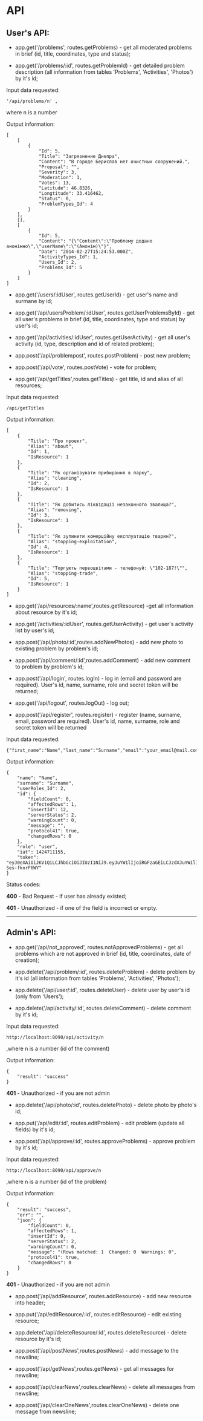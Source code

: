 API
===
User's API:
-------------

+ app.get('/problems', routes.getProblems) - get all moderated problems in brief (id, title, coordinates, type and status);

+ app.get('/problems/:id', routes.getProblemId) - get detailed problem description (all information from tables 'Problems', 'Activities', 'Photos') by it's id;

Input data requested:
```
'/api/problems/n' ,
```

where n is a number

Output information:

```
[
    [
        {
            "Id": 5,
            "Title": "Загрязнение Днепра",
            "Content": "В городе Берислав нет очистных сооружений.",
            "Proposal": "",
            "Severity": 3,
            "Moderation": 1,
            "Votes": 13,
            "Latitude": 46.8326,
            "Longtitude": 33.416462,
            "Status": 0,
            "ProblemTypes_Id": 4
        }
    ],
    [],
    [
        {
            "Id": 5,
            "Content": "{\"Content\":\"Проблему додано анонімно\",\"userName\":\"(Анонім)\"}",
            "Date": "2014-02-27T15:24:53.000Z",
            "ActivityTypes_Id": 1,
            "Users_Id": 2,
            "Problems_Id": 5
        }
    ]
]
```

+ app.get('/users/:idUser', routes.getUserId) - get user's name and surmane by id;

+ app.get('/api/usersProblem/:idUser', routes.getUserProblemsById) - get all user's problems in brief (id, title, coordinates, type and status) by user's id;

+ app.get('/api/activities/:idUser', routes.getUserActivity) - get all user's activity (id, type, description and id of related problem);

+ app.post('/api/problempost', routes.postProblem) - post new problem;

+ app.post('/api/vote', routes.postVote) - vote for problem;

+ app.get('/api/getTitles',routes.getTitles) - get title, id and alias of all resources;

Input data requested:
```
/api/getTitles
```
Output information:

```
[
    {
        "Title": "Про проект",
        "Alias": "about",
        "Id": 1,
        "IsResource": 1
    },
    {
        "Title": "Як організувати прибирання в парку",
        "Alias": "cleaning",
        "Id": 2,
        "IsResource": 1
    },
    {
        "Title": "Як добитись ліквідації незаконного звалища?",
        "Alias": "removing",
        "Id": 3,
        "IsResource": 1
    },
    {
        "Title": "Як зупинити комерційну експлуатацію тварин?",
        "Alias": "stopping-exploitation",
        "Id": 4,
        "IsResource": 1
    },
    {
        "Title": "Торгують первоцвітами - телефонуй: \"102-187!\"",
        "Alias": "stopping-trade",
        "Id": 5,
        "IsResource": 1
    }
]

```
+ app.get('/api/resources/:name',routes.getResource) -get all information about resource by it's id;

+ app.get('/activities/:idUser', routes.getUserActivity) - get user's activity list by user's id;

+ app.post('/api/photo/:id',routes.addNewPhotos) - add new photo to existing problem by problem's id;

+ app.post('/api/comment/:id',routes.addComment) - add new comment to problem by problem's id;

+ app.post('/api/login', routes.logIn) - log in (email and password are required). User's id, name, surname, role and secret token will be returned;

+ app.get('/api/logout', routes.logOut) - log out; 

+ app.post('/api/register', routes.register) - register (name, surname, email, password are required). User's id, name, surname, role and secret token will be returned

Input data requested:

```
{"first_name":"Name","last_name":"Surname","email":"your_email@mail.com","password":"SmThRea11yStr0nG"}
```

Output information:
```
{
    "name": "Name",
    "surname": "Surname",
    "userRoles_Id": 2,
    "id": {
        "fieldCount": 0,
        "affectedRows": 1,
        "insertId": 12,
        "serverStatus": 2,
        "warningCount": 0,
        "message": "",
        "protocol41": true,
        "changedRows": 0
    },
    "role": "user",
    "iat": 1424711155,
    "token": "eyJ0eXAiOiJKV1QiLCJhbGciOiJIUzI1NiJ9.eyJuYW1lIjoiRGFzaGEiLCJzdXJuYW1lIjoiRGkiLCJ1c2VyUm9sZXNfSWQiOjIsImlkIjp7ImZpZWxkQ291bnQiOjAsImFmZmVjdGVkUm93cyI6MSwiaW5zZXJ0SWQiOjEyLCJzZXJ2ZXJTdGF0dXMiOjIsIndhcm5pbmdDb3VudCI6MCwibWVzc2FnZSI6IiIsInByb3RvY29sNDEiOnRydWUsImNoYW5nZWRSb3dzIjowfSwicm9sZSI6InVzZXIiLCJpYXQiOjE0MjQ3MTExNTV9.4Uz0k8SYc71LfALdvJtBdcqco0I6hg-Ses-fknrF6WY"
}
```

Status codes:

**400** - Bad Request - if user has already existed;

**401** - Unauthorized - if one of the field is incorrect or empty.


------------
Admin's API:
-----------

+ app.get('/api/not_approved', routes.notApprovedProblems) - get all problems which are not approved in brief (id, title, coordinates, date of creation);

+ app.delete('/api/problem/:id', routes.deleteProblem) - delete problem by it's id (all information from tables 'Problems', 'Activities', 'Photos');

+ app.delete('/api/user/:id', routes.deleteUser) - delete user by user's id (only from 'Users');

+ app.delete('/api/activity/:id', routes.deleteComment) - delete comment by it's id;

Input data requested:

```
http://localhost:8090/api/activity/n
```
,where n  is a number (id of the comment)

Output information:
```
{
    "result": "success"
}
```
**401** - Unauthorized - if you are not admin

+ app.delete('/api/photo/:id', routes.deletePhoto) - delete photo by photo's id;

+ app.put('/api/edit/:id', routes.editProblem) - edit problem (update all fields) by it's id;

+ app.post('/api/approve/:id', routes.approveProblems) - approve problem by it's id;

Input data requested:
```
http://localhost:8090/api/approve/n
```
,where n  is a number (id of the problem)

Output information:
```
{
    "result": "success",
    "err": "",
    "json": {
        "fieldCount": 0,
        "affectedRows": 1,
        "insertId": 0,
        "serverStatus": 2,
        "warningCount": 0,
        "message": "(Rows matched: 1  Changed: 0  Warnings: 0",
        "protocol41": true,
        "changedRows": 0
    }
}
```
**401** - Unauthorized - if you are not admin

+ app.post('/api/addResource', routes.addResource) - add new resource into header;

+ app.put('/api/editResource/:id', routes.editResource) - edit existing resource;

+ app.delete('/api/deleteResource/:id', routes.deleteResource) - delete resource by it's id;

+ app.post('/api/postNews',routes.postNews) - add message to the newsline;

+ app.post('/api/getNews',routes.getNews) - get all messages for newsline;

+ app.post('/api/clearNews',routes.clearNews) - delete all messages from newsline;

+ app.post('/api/clearOneNews',routes.clearOneNews) - delete one message from newsline;
